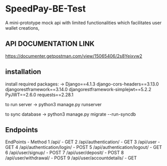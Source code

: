 # SpeedPay-BE-Test
A mini-prototype mock api with limited functionalities which facilitates user wallet creations, 

## API DOCUMENTATION LINK
https://documenter.getpostman.com/view/15065406/2s8Yeixvw2




## installation
install required packages:
  -> Django==4.1.3
    django-cors-headers==3.13.0
    djangorestframework==3.14.0
    djangorestframework-simplejwt==5.2.2
    PyJWT==2.6.0
    requests==2.28.1

 
to run server
    -> python3 manage.py runserver

to sync database
    -> python3 manage.py migrate --run-syncdb   

## Endpoints
EndPoints                     -         Method 
1 /api/                             - GET
2 /api/authentication/              - GET
3 /api/user                         - GET
4 /api/authentication/login/        - POST
5 /api/authentication/logout/       - GET
6 /api/user/signup/                 - POST 
7 /api/user/deposit/                - POST 
8 /api/user/withdrawal/             - POST
9 /api/user/accountdetails/         - GET

